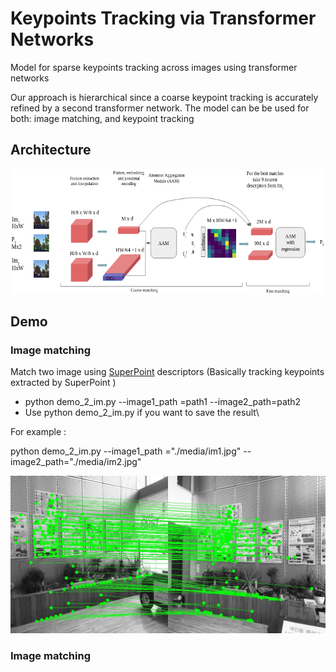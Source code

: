 # Keypoints Tracking via Transformer Networks

Model for sparse keypoints tracking across images using transformer networks

Our approach is hierarchical since a coarse keypoint tracking is accurately refined by a second transformer network. The model can be be used for both: image matching, and keypoint tracking 

## Architecture

<img src="./media/arc2.png" width="640" height="200">

## Demo

### Image matching 
Match two image using [SuperPoint](https://github.com/magicleap/SuperPointPretrainedNetwork) descriptors 
(Basically tracking keypoints extracted by SuperPoint  ) 

- python demo_2_im.py --image1_path =path1 --image2_path=path2
- Use python demo_2_im.py if you want to save the result\

For example :

python demo_2_im.py --image1_path ="./media/im1.jpg" --image2_path="./media/im2.jpg"

![alt text](./results/res.jpg)


 ### Image matching 
